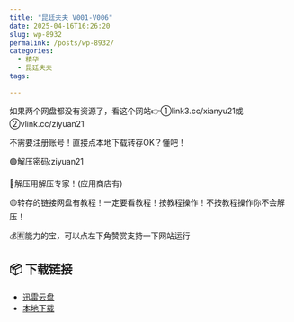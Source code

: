 ```yaml
---
title: "昆廷夫夫 V001-V006"
date: 2025-04-16T16:26:20
slug: wp-8932
permalink: /posts/wp-8932/
categories:
  - 精华
  - 昆廷夫夫
tags:

---
```


如果两个网盘都没有资源了，看这个网站👉①link3.cc/xianyu21或②vlink.cc/ziyuan21

不需要注册账号！直接点本地下载转存OK？懂吧！

🟢解压密码:ziyuan21

🔵解压用解压专家！(应用商店有)

🟡转存的链接网盘有教程！一定要看教程！按教程操作！不按教程操作你不会解压！

💰🈶能力的宝，可以点左下角赞赏支持一下网站运行

## 📦 下载链接
- [迅雷云盘](https://blziyuan21.com/pay-download/8932?key=4b6eb04c8b&down_id=0)
- [本地下载](https://blziyuan21.com/pay-download/8932?key=4b6eb04c8b&down_id=1)

